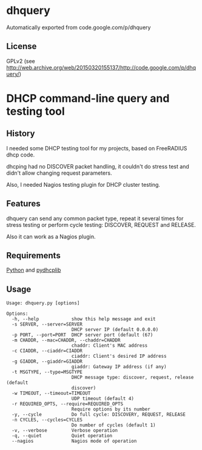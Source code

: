# dhquery
Automatically exported from code.google.com/p/dhquery

## License

GPLv2 (see http://web.archive.org/web/20150320155137/http://code.google.com/p/dhquery/)

# DHCP command-line query and testing tool
## History
I needed some DHCP testing tool for my projects, based on FreeRADIUS dhcp code.

dhcping had no DISCOVER packet handling, it couldn't do stress test and didn't allow changing request parameters.

Also, I needed Nagios testing plugin for DHCP cluster testing.

## Features
dhquery can send any common packet type, repeat it several times for stress testing or perform cycle testing: DISCOVER, REQUEST and RELEASE.

Also it can work as a Nagios plugin.

## Requirements
[Python](http://python.org) and [pydhcplib](http://pydhcplib.tuxfamily.org/)

## Usage
```
Usage: dhquery.py [options]

Options:
  -h, --help            show this help message and exit
  -s SERVER, --server=SERVER
                        DHCP server IP (default 0.0.0.0)
  -p PORT, --port=PORT  DHCP server port (default (67)
  -m CHADDR, --mac=CHADDR, --chaddr=CHADDR
                        chaddr: Client's MAC address
  -c CIADDR, --ciaddr=CIADDR
                        ciaddr: Client's desired IP address
  -g GIADDR, --giaddr=GIADDR
                        giaddr: Gateway IP address (if any)
  -t MSGTYPE, --type=MSGTYPE
                        DHCP message type: discover, request, release (default
                        discover)
  -w TIMEOUT, --timeout=TIMEOUT
                        UDP timeout (default 4)
  -r REQUIRED_OPTS, --require=REQUIRED_OPTS
                        Require options by its number
  -y, --cycle           Do full cycle: DISCOVERY, REQUEST, RELEASE
  -n CYCLES, --cycles=CYCLES
                        Do number of cycles (default 1)
  -v, --verbose         Verbose operation
  -q, --quiet           Quiet operation
  --nagios              Nagios mode of operation
```

